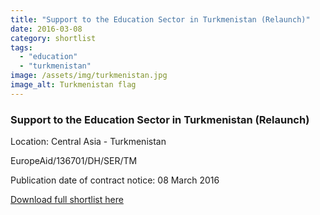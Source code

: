 ```yaml
---
title: "Support to the Education Sector in Turkmenistan (Relaunch)"
date: 2016-03-08
category: shortlist
tags: 
  - "education"
  - "turkmenistan"
image: /assets/img/turkmenistan.jpg
image_alt: Turkmenistan flag
---
```


### Support to the Education Sector in Turkmenistan (Relaunch)

Location: Central Asia - Turkmenistan

EuropeAid/136701/DH/SER/TM

Publication date of contract notice: 08 March 2016

[Download full shortlist here](http://epm.lv/files/shortlist_136701_Relaunch_Turkmenistan_Education.pdf)

